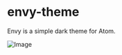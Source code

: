 # envy-theme

Envy is a simple dark theme for Atom.

![Image](http://f.cl.ly/items/1C0J0v3Y3N142Q2P2E2n/envy-ss.png)

